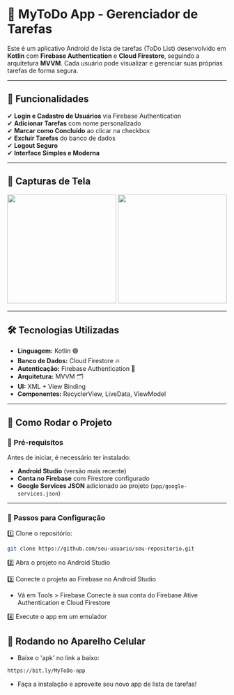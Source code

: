 # 📝 MyToDo App - Gerenciador de Tarefas

Este é um aplicativo Android de lista de tarefas (ToDo List) desenvolvido em **Kotlin** com **Firebase Authentication** e **Cloud Firestore**, seguindo a arquitetura **MVVM**. Cada usuário pode visualizar e gerenciar suas próprias tarefas de forma segura.

---
## 📌 Funcionalidades

✔ **Login e Cadastro de Usuários** via Firebase Authentication  
✔ **Adicionar Tarefas** com nome personalizado  
✔ **Marcar como Concluído** ao clicar na checkbox  
✔ **Excluir Tarefas** do banco de dados  
✔ **Logout Seguro**  
✔ **Interface Simples e Moderna**  

---

## 📸 Capturas de Tela
<img src="https://drive.google.com/file/d/1SLML8YyVOY_S3VE_hLUzWIFDNf8Zd48G/view?usp=drive_link" width="250"> <img src="coloque_o_link_da_imagem_aqui" width="250">

---

## 🛠️ Tecnologias Utilizadas

- **Linguagem:** Kotlin  🟣
- **Banco de Dados:** Cloud Firestore  🔥
- **Autenticação:** Firebase Authentication  🪪
- **Arquitetura:** MVVM  🗂️
- **UI:** XML + View Binding  
- **Componentes:** RecyclerView, LiveData, ViewModel  

---

## 🚀 Como Rodar o Projeto

### 🔹 **Pré-requisitos**
Antes de iniciar, é necessário ter instalado:

- **Android Studio** (versão mais recente)
- **Conta no Firebase** com Firestore configurado
- **Google Services JSON** adicionado ao projeto (`app/google-services.json`)

---

### 🔹 **Passos para Configuração**
1️⃣ Clone o repositório:  
```sh
git clone https://github.com/seu-usuario/seu-repositorio.git
```
2️⃣ Abra o projeto no Android Studio

3️⃣ Conecte o projeto ao Firebase no Android Studio

- Vá em Tools > Firebase
Conecte à sua conta do Firebase
Ative Authentication e Cloud Firestore

4️⃣ Execute o app em um emulador

## 🚀 Rodando no Aparelho Celular

- Baixe o 'apk' no link a baixo:
```sh
https://bit.ly/MyToDo-app
```
- Faça a instalação e aproveite seu novo app de lista de tarefas!
